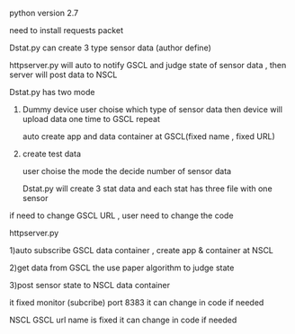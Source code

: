 python version 2.7

need to install requests packet

Dstat.py can create 3 type sensor data (author define)

httpserver.py will auto to notify GSCL and judge state of sensor data , then server will post data to NSCL

Dstat.py has two mode 
1) Dummy device
	user choise which type of sensor data then device will upload data one time to GSCL repeat

	auto create app and data container at GSCL(fixed name , fixed URL)

2) create test data

	user choise the mode the decide number of sensor data

	Dstat.py will create 3 stat data and each stat has three file with one sensor

if need to change GSCL URL , user need to change the code


httpserver.py

1)auto subscribe GSCL data container , create app & container at NSCL

2)get data from GSCL the use paper algorithm to judge state

3)post sensor state to NSCL data container

it fixed monitor (subcribe) port 8383 
	it can change in code if needed

NSCL GSCL url name is fixed
	it can change in code if needed	